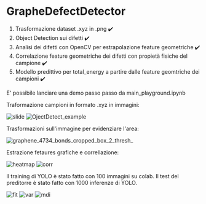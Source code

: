 # GrapheDefectDetector

1) Trasformazione dataset .xyz in .png ✔️
2) Object Detection sui difetti ✔️
3) Analisi dei difetti con OpenCV per estrapolazione feature geometriche ✔️
4) Correlazione feature geometriche dei difetti con propietà fisiche del campione ✔️
5) Modello predittivo per total_energy a partire dalle feature geomtriche dei campioni ✔️

E' possibile lanciare una demo passo passo da main_playground.ipynb

Traformazione campioni in formato .xyz in immagini:

![slide](https://github.com/Gabrocecco/GrapheDefectDetector/assets/52239001/5a37633a-c502-4b3e-8c18-bc3ab3daf749)
![OjectDetect_example](https://github.com/Gabrocecco/GrapheDefectDetector/assets/52239001/bee7ab69-bdf7-4688-8120-2c4c3dc77370)

Trasformazioni sull'immagine per evidenziare l'area:

![graphene_4734_bonds_cropped_box_2_thresh_](https://github.com/Gabrocecco/GrapheDefectDetector/assets/52239001/f75aaa39-8712-4a2f-a787-7d5da8061b81)

Estrazione fetaures grafiche e correllazione: 

![heatmap](https://github.com/Gabrocecco/GrapheDefectDetector/assets/52239001/c875ab62-cf52-4179-818f-93b7d1284e65)
![corr](https://github.com/Gabrocecco/GrapheDefectDetector/assets/52239001/a6862c38-39da-4079-9d1d-e97ebb612b25)

Il training di YOLO è stato fatto con 100 immagini su colab. 
Il test del preditorre è stato fatto con 1000 inferenze di YOLO. 

![fit](https://github.com/Gabrocecco/GrapheDefectDetector/assets/52239001/e4dc38f7-03e4-4fbf-89ba-1b8cd2765340)
![var](https://github.com/Gabrocecco/GrapheDefectDetector/assets/52239001/d4b6c8ec-715f-49b8-ad5f-e516c71d88b6)
![mdi](https://github.com/Gabrocecco/GrapheDefectDetector/assets/52239001/2cd9b203-e7e8-4467-a22e-8bd2a9d12ec5)
